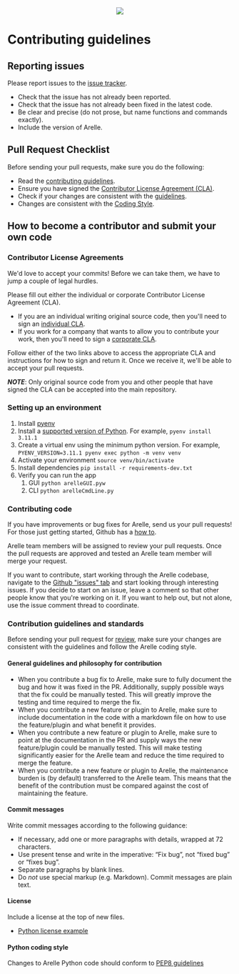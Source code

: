 <div align="center">
  <img src="http://arelle.org/arelle/wp-content/themes/platform/images/logo-platform.png">
</div>

# Contributing guidelines

## Reporting issues

Please report issues to the [issue tracker](https://github.com/arelle/arelle/issues).

* Check that the issue has not already been reported.
* Check that the issue has not already been fixed in the latest code.
* Be clear and precise (do not prose, but name functions and commands exactly).
* Include the version of Arelle.


## Pull Request Checklist

Before sending your pull requests, make sure you do the following:

*   Read the [contributing guidelines](CONTRIBUTING.md).
*   Ensure you have signed the [Contributor License Agreement (CLA)](#conttributor-license-agreements).
*   Check if your changes are consistent with the [guidelines](#general-guidelines-and-philosophy-for-contribution).
*   Changes are consistent with the [Coding Style](#python-coding-style).


## How to become a contributor and submit your own code


### Contributor License Agreements

We'd love to accept your commits! Before we can take them, we have to jump a couple of legal hurdles.

Please fill out either the individual or corporate Contributor License Agreement (CLA).

* If you are an individual writing original source code, then you'll need to sign an [individual CLA](https://arelle.org/arelle/wp-content/uploads/2010/11/ContributorLicenseForIndividuals.txt).
* If you work for a company that wants to allow you to contribute your work, then you'll need to sign a [corporate CLA](https://arelle.org/arelle/wp-content/uploads/2010/11/ContributorLicenseForEmployees.txt).

Follow either of the two links above to access the appropriate CLA and instructions for how to sign and
return it. Once we receive it, we'll be able to accept your pull requests.

***NOTE***: Only original source code from you and other people that have signed the CLA can be accepted into the main repository.

### Setting up an environment
1. Install [pyenv](https://github.com/pyenv/pyenv#installation)
2. Install a [supported version of Python](https://github.com/Arelle/Arelle/blob/master/README.md#installation). For example, `pyenv install 3.11.1`
3. Create a virtual env using the minimum python version. For example, `PYENV_VERSION=3.11.1 pyenv exec python -m venv venv`
4. Activate your environment `source venv/bin/activate`
5. Install dependencies `pip install -r requirements-dev.txt`
6. Verify you can run the app
   1. GUI `python arelleGUI.pyw`
   2. CLI `python arelleCmdLine.py`

### Contributing code

If you have improvements or bug fixes for Arelle, send us your pull requests! For those
just getting started, Github has a [how to](https://help.github.com/articles/using-pull-requests/).

Arelle team members will be assigned to review your pull requests. Once the
pull requests are approved and tested an Arelle team member will merge your request.

If you want to contribute, start working through the Arelle codebase,
navigate to the
[Github "issues" tab](https://github.com/arelle/arelle/issues) and start
looking through interesting issues. If you decide to start on an issue, leave a
comment so that other people know that you're working on it. If you want to help
out, but not alone, use the issue comment thread to coordinate.


### Contribution guidelines and standards

Before sending your pull request for [review](https://github.com/arelle/arelle/pulls),
make sure your changes are consistent with the guidelines and follow the
Arelle coding style.


#### General guidelines and philosophy for contribution

* When you contribute a bug fix to Arelle, make sure to fully document the bug and
  how it was fixed in the PR. Additionally, supply possible ways that the fix could
  be manually tested. This will greatly improve the testing and time required to
  merge the fix.
* When you contribute a new feature or plugin to Arelle, make sure to include
  documentation in the code with a markdown file on how to use the feature/plugin
  and what benefit it provides.
* When you contribute a new feature or plugin to Arelle, make sure to point at the
  documentation in the PR and supply ways the new feature/plugin could be manually
  tested. This will make testing significantly easier for the Arelle team and reduce
  the time required to merge the feature.
* When you contribute a new feature or plugin to Arelle, the maintenance burden
  is (by default) transferred to the Arelle team. This means that the benefit
  of the contribution must be compared against the cost of maintaining the feature.


#### Commit messages

Write commit messages according to the following guidance:

* If necessary, add one or more paragraphs with details, wrapped at 72
  characters.
* Use present tense and write in the imperative: “Fix bug”, not “fixed bug” or
  “fixes bug”.
* Separate paragraphs by blank lines.
* Do *not* use special markup (e.g. Markdown). Commit messages are plain text.


#### License

Include a license at the top of new files.

* [Python license example](https://github.com/Arelle/Arelle/blob/a0a6fbc0bc901262dbab0dd6aad3b45313e5ab8e/arelle/plugin/validate/ESEF/__init__.py#L12-L13)


#### Python coding style

Changes to Arelle Python code should conform to [PEP8 guidelines](https://www.python.org/dev/peps/pep-0008/)
